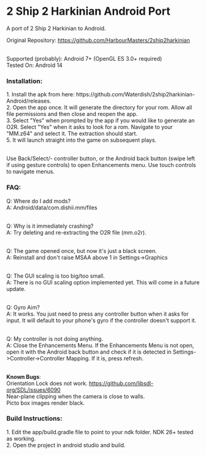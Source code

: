 # 2 Ship 2 Harkinian Android Port
A port of 2 Ship 2 Harkinian to Android. <br>

Original Repository: https://github.com/HarbourMasters/2ship2harkinian <br>
<br>

Supported (probably): Android 7+ (OpenGL ES 3.0+ required) <br>
Tested On: Android 14 <br>

<h3>Installation:</h3>
1. Install the apk from here: https://github.com/Waterdish/2ship2harkinian-Android/releases. <br>
2. Open the app once. It will generate the directory for your rom. Allow all file permissions and then close and reopen the app.<br>
3. Select "Yes" when prompted by the app if you would like to generate an O2R. Select "Yes" when it asks to look for a rom. Navigate to your "MM.z64" and select it. The extraction should start.<br>
5. It will launch straight into the game on subsequent plays. <br>
<br>
  
Use Back/Select/- controller button, or the Android back button (swipe left if using gesture controls) to open Enhancements menu. Use touch controls to navigate menus. <br>

<h3>FAQ:</h3>
Q: Where do I add mods? <br>
  A: Android/data/com.dishii.mm/files <br> <br>

Q: Why is it immediately crashing? <br>
  A: Try deleting and re-extracting the O2R file (mm.o2r). <br> <br>

Q: The game opened once, but now it's just a black screen. <br>
  A: Reinstall and don't raise MSAA above 1 in Settings->Graphics <br><br>

Q: The GUI scaling is too big/too small. <br>
  A: There is no GUI scaling option implemented yet. This will come in a future update. <br><br>

Q: Gyro Aim? <br>
  A: It works. You just need to press any controller button when it asks for input. It will default to your phone's gyro if the controller doesn't support it. <br> <br>

Q: My controller is not doing anything. <br>
  A: Close the Enhancements Menu. If the Enhancements Menu is not open, open it with the Android back button and check if it is detected in Settings->Controller->Controller Mapping. If it is, press refresh. <br><br>

<b>Known Bugs</b>:<br>
Orientation Lock does not work. https://github.com/libsdl-org/SDL/issues/6090<br>
Near-plane clipping when the camera is close to walls.<br>
Picto box images render black. <br>

<h3>Build Instructions:</h3>
1. Edit the app/build.gradle file to point to your ndk folder. NDK 26+ tested as working.<br>
2. Open the project in android studio and build.<br>
